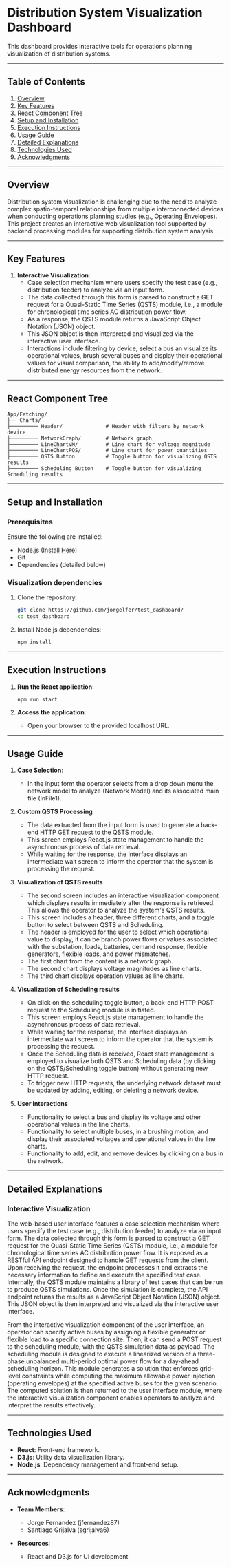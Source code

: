# Distribution System Visualization Dashboard
This dashboard provides interactive tools for operations planning visualization of distribution systems.

---

## Table of Contents
1. [Overview](#overview)
2. [Key Features](#key-features)
3. [React Component Tree ](#react-component-tree)
4. [Setup and Installation](#setup-and-installation)
5. [Execution Instructions](#execution-instructions)
6. [Usage Guide](#usage-guide)
7. [Detailed Explanations](#detailed-explanations)
8. [Technologies Used](#technologies-used)
9. [Acknowledgments](#acknowledgments)

---

## Overview

Distribution system visualization is challenging due to the need to analyze complex spatio-temporal relationships from multiple interconnected devices when conducting operations planning studies (e.g., Operating Envelopes). This project creates an interactive web visualization tool supported by backend processing modules for supporting distribution system analysis.

---

## Key Features

1. **Interactive Visualization**:
   - Case selection mechanism where users specify the test case (e.g., distribution feeder) to analyze via an input form.
   - The data collected through this form is parsed to construct a GET request for a Quasi-Static Time Series (QSTS) module, i.e., a module for chronological time series AC distribution power flow.
   - As a response, the QSTS module returns a JavaScript Object Notation (JSON) object.
   - This JSON object is then interpreted and visualized via the interactive user interface.
   - Interactions include filtering by device, select a bus an visualize its operational values, brush several buses and display their operational values for visual comparison, the ability to add/modify/remove distributed energy resources from the network. 

---

## React Component Tree

```
App/Fetching/
├── Charts/
├───────── Header/              # Header with filters by network device
├───────── NetworkGraph/        # Network graph
├───────── LineChartVM/         # Line chart for voltage magnitude
├───────── LineChartPQS/        # Line chart for power cuantities
├───────── QSTS Button          # Toggle button for visualizing QSTS results
├───────── Scheduling Button    # Toggle button for visualizing Scheduling results
```

---

## Setup and Installation

### Prerequisites
Ensure the following are installed: 
- Node.js ([Install Here](https://nodejs.org/en/download/package-manager))
- Git
- Dependencies (detailed below)

### Visualization dependencies

1. Clone the repository:
   ```bash
   git clone https://github.com/jorgelfer/test_dashboard/
   cd test_dashboard
   ```

2. Install Node.js dependencies:
   ```bash
   npm install
   ```

---

## Execution Instructions

1. **Run the React application**:
     ```bash
     npm run start
     ```

3. **Access the application**:
   - Open your browser to the provided localhost URL.

---

## Usage Guide

1. **Case Selection**:
    - In the input form the operator selects from a drop down menu the network model to analyze (Network Model) and its associated main file (InFile1). 

2. **Custom QSTS Processing**
    - The data extracted from the input form is used to generate a back-end HTTP GET request to the QSTS module.
    - This screen employs React.js state management to handle the asynchronous process of data retrieval. 
    - While waiting for the response, the interface displays an intermediate wait screen to inform the operator that the system is processing the request.

3. **Visualization of QSTS results**

    - The second screen includes an interactive visualization component which displays results immediately after the response is retrieved. This  allows the operator to analyze the system's QSTS results. 
    - This screen includes a header, three different charts, and a toggle button to select between QSTS and Scheduling. 
    - The header is employed for the user to select which operational value to display, it can be branch power flows or values associated with the substation, loads, batteries, demand response, flexible generators, flexible loads, and power mismatches. 
    - The first chart from the content is a network graph. 
    - The second chart displays voltage magnitudes as line charts. 
    - The third chart displays operation values as line charts. 

4. **Visualization of Scheduling results**
    - On click on the scheduling toggle button, a back-end HTTP POST request to the Scheduling module is initiated. 
    - This screen employs React.js state management to handle the asynchronous process of data retrieval. 
    - While waiting for the response, the interface displays an intermediate wait screen to inform the operator that the system is processing the request.
    - Once the Scheduling data is received, React state management is employed to visualize both QSTS and Scheduling data (by clicking on the QSTS/Scheduling toggle button) without generating new HTTP request. 
    - To trigger new HTTP requests, the underlying network dataset must be updated by adding, editing, or deleting a network device.

5. **User interactions**
    - Functionality to select a bus and display its voltage and other operational values in the line charts.
    - Functionality to select multiple buses, in a brushing motion, and display their associated voltages and operational values in the line charts.
    - Functionality to add, edit, and remove devices by clicking on a bus in the network.

---

## Detailed Explanations

### Interactive Visualization

The web-based user interface features a case selection mechanism where users specify the test case (e.g., distribution feeder) to analyze via an input form. The data collected through this form is parsed to construct a GET request for the Quasi-Static Time Series (QSTS) module, i.e., a module for chronological time series AC distribution power flow. It is exposed as a RESTful API endpoint designed to handle GET requests from the client. Upon receiving the request, the endpoint processes it and extracts the necessary information to define and execute the specified test case. Internally, the QSTS module maintains a library of test cases that can be run to produce QSTS simulations. Once the simulation is complete, the API endpoint returns the results as a JavaScript Object Notation (JSON) object. This JSON object is then interpreted and visualized via the interactive user interface.

From the interactive visualization component of the user interface, an operator can specify active buses by assigning a flexible generator or flexible load to a specific connection site. Then, it can send a POST request to the scheduling module, with the QSTS simulation data as payload. The scheduling module is designed to execute a linearized version of a three-phase unbalanced multi-period optimal power flow for a day-ahead scheduling horizon. This module generates a solution that enforces grid-level constraints while computing the maximum allowable power injection (operating envelopes) at the specified active buses for the given scenario. The computed solution is then returned to the user interface module, where the interactive visualization component enables operators to analyze and interpret the results effectively.

---

## Technologies Used

- **React**: Front-end framework.
- **D3.js**: Utility data visualization library.
- **Node.js**: Dependency management and front-end setup.

---

## Acknowledgments

- **Team Members**:
  - Jorge Fernandez (jfernandez87)
  - Santiago Grijalva (sgrijalva6)

- **Resources**:
  - React and D3.js for UI development